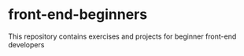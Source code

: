# front-end-beginners
This repository contains exercises and projects for beginner front-end developers
